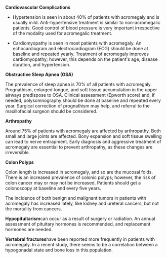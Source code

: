 **Cardiovascular Complications**

- Hypertension is seen in about 40% of patients with acromegaly and is usually mild. Anti-hypertensive treatment is similar to non-acromegalic patients. Good control of blood pressure is very important irrespective of the modality used for acromegalic treatment.

- Cardiomyopathy is seen in most patients with acromegaly. An echocardiogram and electrocardiogram (ECG) should be done at baseline and repeated yearly. Treatment of acromegaly improves cardiomyopathy; however, this depends on the patient's age, disease duration, and hypertension.

**Obstructive Sleep Apnea (OSA)**

The prevalence of sleep apnea is 70% of all patients with acromegaly. Prognathism, enlarged tongue, and soft tissue accumulation in the upper airways predispose to OSA. Clinical assessment (Epworth score) and, if needed, polysomnography should be done at baseline and repeated every year. Surgical correction of prognathism may help, and referral to the maxillofacial surgeon should be considered.

**Arthropathy**

Around 75% of patients with acromegaly are affected by arthropathy. Both small and large joints are affected. Bony expansion and soft tissue swelling can lead to nerve entrapment. Early diagnosis and aggressive treatment of acromegaly are essential to prevent arthropathy, as these changes are irreversible.

**Colon Polyps**

Colon length is increased in acromegaly, and so are the mucosal folds. There is an increased prevalence of colonic polyps; however, the risk of colon cancer may or may not be increased. Patients should get a colonoscopy at baseline and every five years.

The incidence of both benign and malignant tumors in patients with acromegaly has increased lately, like kidney and ureteral cancers, but not the mortality from cancers.

**Hypopituitarism**can occur as a result of surgery or radiation. An annual assessment of pituitary hormones is recommended, and replacement hormones are needed.

**Vertebral fractures**have been reported more frequently in patients with acromegaly. In a recent study, there seems to be a correlation between a hypogonadal state and bone loss in this population.